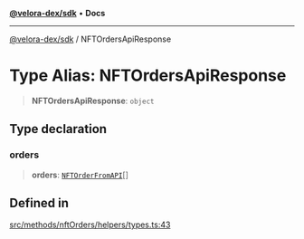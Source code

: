 [**@velora-dex/sdk**](../README.md) • **Docs**

***

[@velora-dex/sdk](../globals.md) / NFTOrdersApiResponse

# Type Alias: NFTOrdersApiResponse

> **NFTOrdersApiResponse**: `object`

## Type declaration

### orders

> **orders**: [`NFTOrderFromAPI`](NFTOrderFromAPI.md)[]

## Defined in

[src/methods/nftOrders/helpers/types.ts:43](https://github.com/VeloraDEX/paraswap-sdk/blob/feat/velora/src/methods/nftOrders/helpers/types.ts#L43)
